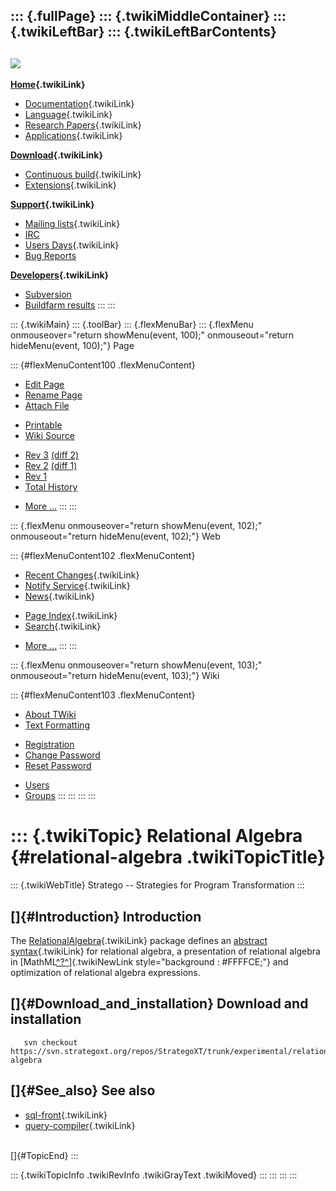::: {.fullPage}
::: {.twikiMiddleContainer}
::: {.twikiLeftBar}
::: {.twikiLeftBarContents}
  ----------------------------------------------------------------------------------
  [![](../pub/Stratego/StrategoLogo/StrategoLogoTextlessWhite-100px.png)](WebHome)
  ----------------------------------------------------------------------------------

**[Home](WebHome){.twikiLink}**

-   [Documentation](StrategoDocumentation){.twikiLink}
-   [Language](StrategoLanguage){.twikiLink}
-   [Research Papers](StrategoPublications){.twikiLink}
-   [Applications](StrategoApplication){.twikiLink}

**[Download](StrategoDownload){.twikiLink}**

-   [Continuous build](ContinuousBuild){.twikiLink}
-   [Extensions](AdditionalPackageDownload){.twikiLink}

**[Support](StrategoSupport){.twikiLink}**

-   [Mailing lists](MailingList){.twikiLink}
-   [IRC](irc://irc.freenode.net/#stratego)
-   [Users Days](StrategoUsersDay){.twikiLink}
-   [Bug Reports](http://yellowgrass.org/project/StrategoXT)

**[Developers](StrategoDev){.twikiLink}**

-   [Subversion](https://svn.strategoxt.org/repos/StrategoXT/strategoxt/trunk)
-   [Buildfarm
    results](http://hydra.nixos.org/jobset/strategoxt/strategoxt-release/all)
:::
:::

::: {.twikiMain}
::: {.toolBar}
::: {.flexMenuBar}
::: {.flexMenu onmouseover="return showMenu(event, 100);" onmouseout="return hideMenu(event, 100);"}
Page

::: {#flexMenuContent100 .flexMenuContent}
-   [Edit
    Page](http://www.program-transformation.org/edit/Stratego/RelationalAlgebra?t=1536825663)
-   [Rename
    Page](http://www.program-transformation.org/rename/Stratego/RelationalAlgebra)
-   [Attach
    File](http://www.program-transformation.org/attach/Stratego/RelationalAlgebra)

<!-- -->

-   [Printable](http://www.program-transformation.org/view/Stratego/RelationalAlgebra?skin=print.pattern)
-   [Wiki
    Source](http://www.program-transformation.org/view/Stratego/RelationalAlgebra?skin=text&raw=on&contenttype=text/plain)

<!-- -->

-   [Rev
    3](http://www.program-transformation.org/view/Stratego/RelationalAlgebra?rev=1.3)
    [(diff 2)](http://www.program-transformation.org/rdiff/Stratego/RelationalAlgebra?rev1=1.3&rev2=1.2)
-   [Rev
    2](http://www.program-transformation.org/view/Stratego/RelationalAlgebra?rev=1.2)
    [(diff 1)](http://www.program-transformation.org/rdiff/Stratego/RelationalAlgebra?rev1=1.2&rev2=1.1)
-   [Rev
    1](http://www.program-transformation.org/view/Stratego/RelationalAlgebra?rev=1.1)
-   [Total
    History](http://www.program-transformation.org/rdiff/Stratego/RelationalAlgebra)

<!-- -->

-   [More
    \...](http://www.program-transformation.org/oops/Stratego/RelationalAlgebra?template=oopsmore&param1=1.3&param2=1.3)
:::
:::

::: {.flexMenu onmouseover="return showMenu(event, 102);" onmouseout="return hideMenu(event, 102);"}
Web

::: {#flexMenuContent102 .flexMenuContent}
-   [Recent Changes](WebChanges){.twikiLink}
-   [Notify Service](WebNotify){.twikiLink}
-   [News](WebNews){.twikiLink}

<!-- -->

-   [Page Index](WebIndex){.twikiLink}
-   [Search](WebSearch){.twikiLink}

<!-- -->

-   [More
    \...](http://www.program-transformation.org/oops/Stratego/RelationalAlgebra?template=oopsmore&param1=1.3&param2=1.3)
:::
:::

::: {.flexMenu onmouseover="return showMenu(event, 103);" onmouseout="return hideMenu(event, 103);"}
Wiki

::: {#flexMenuContent103 .flexMenuContent}
-   [About
    TWiki](http://www.program-transformation.org/view/TWiki/WebHome)
-   [Text
    Formatting](http://www.program-transformation.org/view/TWiki/TextFormattingRules)

<!-- -->

-   [Registration](http://www.program-transformation.org/view/TWiki/TWikiRegistration)
-   [Change
    Password](http://www.program-transformation.org/view/TWiki/ChangePassword)
-   [Reset
    Password](http://www.program-transformation.org/view/TWiki/ResetPassword)

<!-- -->

-   [Users](http://www.program-transformation.org/view/Main/TWikiUsers)
-   [Groups](http://www.program-transformation.org/view/Main/TWikiGroups)
:::
:::
:::
:::

::: {.twikiTopic}
Relational Algebra {#relational-algebra .twikiTopicTitle}
==================

::: {.twikiWebTitle}
Stratego \-- Strategies for Program Transformation
:::

[]{#Introduction} Introduction
------------------------------

The [RelationalAlgebra](RelationalAlgebra){.twikiLink} package defines
an [abstract syntax](AbstractSyntax){.twikiLink} for relational algebra,
a presentation of relational algebra in
[MathML[^?^](http://www.program-transformation.org/edit/Stratego/MathML?topicparent=Stratego.RelationalAlgebra)]{.twikiNewLink
style="background : #FFFFCE;"} and optimization of relational algebra
expressions.

[]{#Download_and_installation} Download and installation
--------------------------------------------------------

       svn checkout https://svn.strategoxt.org/repos/StrategoXT/trunk/experimental/relational-algebra

[]{#See_also} See also
----------------------

-   [sql-front](SqlFront){.twikiLink}
-   [query-compiler](QueryCompiler){.twikiLink}

\
[]{#TopicEnd}
:::

::: {.twikiTopicInfo .twikiRevInfo .twikiGrayText .twikiMoved}
:::
:::
:::
:::
